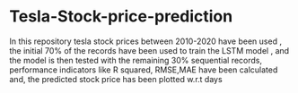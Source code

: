 # Tesla-Stock-price-prediction
In this repository tesla stock prices between 2010-2020 have been used , the initial 70% of the records have been used to train the LSTM model , and the model is then  tested with the remaining 30% sequential records, performance indicators like R squared, RMSE,MAE have been calculated and, the predicted stock price has been plotted w.r.t days
